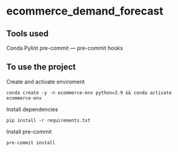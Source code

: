 # ecommerce_demand_forecast

## Tools used
Conda
Pylint
pre-commit — pre-commit hooks

## To use the project

Create and activate enviroment
```
conda create -y -n ecommerce-env python=3.9 && conda activate ecommerce-env
```

Install dependencies
```
pip install -r requirements.txt
```

Install pre-commit
```
pre-commit install
```
